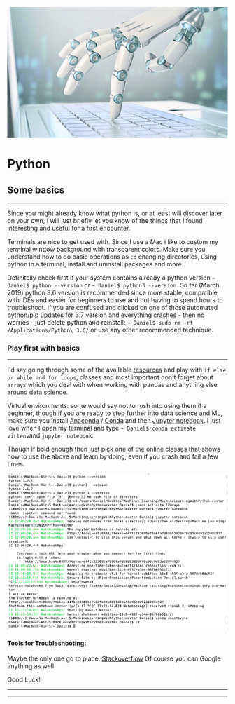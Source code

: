 ![# Welcome to my adventure](/images/robo14.jpeg)

# Python 

## Some basics

--------------------------------------------------- 

Since you might already know what python is, or at least will discover later on your own, I will just briefly let you know of the things that I found interesting and useful for a first encounter. 

Terminals are nice to get used with. Since I use a Mac i like to custom my terminal window background with transparent colors.
Make sure you understand how to do basic operations as `cd` changing directories, using python in a terminal, install and uninstall packages and more. 

Definitelly check first if your system contains already a python version `~ Daniel$ python --version` or `~ Daniel$ python3 --version`. So far (March 2019) python 3.6 version is recommended since more stable, compatible with IDEs and easier for beginners to use and not having to spend hours to troubleshoot. If you are confused and clicked on one of those automated python/pip updates for 3.7 version and everything crashes - then no worries - just delete python and reinstall: `~ Daniel$ sudo rm -rf /Applications/Python\ 3.6/` or use any other recommended technique. 
 

### Play first with basics

--------------------------------------------------

I'd say going through some of the available [resources](/docs/resources.md) and play with `if else or while and for loops`, classes and most important don't forget about `arrays` which you deal with when working with pandas and anything else around data science. 

Virtual environments: some would say not to rush into using them if a beginner, though if you are ready to step further into data science and ML, make sure you install [Anaconda](https://www.anaconda.com/distribution/) / [Conda](https://conda.io/en/latest/) and then [Jupyter notebook](https://www.jupyter.org). 
I just love when I open my terminal and type `~ Daniel$ conda activate virtenv`and `jupyter notebook`.

Though if bold enough then just pick one of the online classes that shows how to use the above and learn by doing, even if you crash and fail a few times. 

![# Welcome to my adventure](/images/screen1.png)

#### Tools for Troubleshooting:

Maybe the only one go to place: [Stackoverflow](https://stackoverflow.com/search?q=uninstall+python+3.7+on+a+Mac)
Of course you can Google anything as well. 

Good Luck! 

----------
----------
